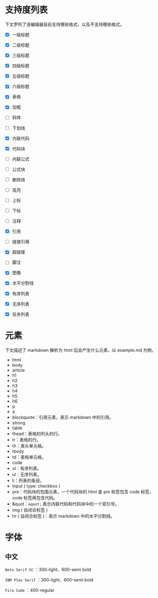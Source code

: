 # 支持度列表

下文罗列了该编辑器目前支持哪些格式，以及不支持哪些格式。

- [x] 一级标题
- [x] 二级标题
- [x] 三级标题
- [x] 四级标题
- [x] 五级标题
- [x] 六级标题
- [x] 表格
- [x] 加粗
- [ ] 斜体
- [ ] 下划线
- [x] 内联代码
- [x] 代码块
- [ ] 内联公式
- [ ] 公式块
- [ ] 删除线
- [ ] 高亮
- [ ] 上标
- [ ] 下标
- [ ] 注释
- [x] 引用
- [ ] 链接引用
- [x] 超链接
- [ ] 脚注
- [x] 图像
- [x] 水平分割线
- [x] 有序列表
- [x] 无序列表
- [x] 任务列表



# 元素

下文描述了 markdown 解析为 html 后会产生什么元素，以 example.md 为例。

- html
- body
- article
- h1
- h2
- h3
- h4
- h5
- h6
- p
- a
- blockquote：引用元素，表示 markdown 中的引用。
- strong
- table
- thead：表格的列头的行。
- tr：表格的行。
- th：表头单元格。
- tbody
- td：表格单元格。
- code
- ol：有序列表。
- ul：无序列表。
- li：列表的条目。
- Input ( type: checkbox )
- pre：代码块的包围元素，一个代码块的 html 是 pre 标签包含 code 标签，code 标签再包含代码。
- &quot：`&quot;` 表示内联代码和代码块中的一个双引号。
- img ( 自闭合标签 )
- hr ( 自闭合标签 )：表示 markdown 中的水平分割线。



# 字体

## 中文

`Noto Serif SC` ：300-light、600-semi bold

`IBM Plex Serif` ：300-light、600-semi bold

`Fira Code` ：400-regular